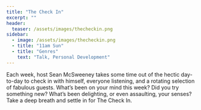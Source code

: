 ```yaml
---
title: "The Check In"
excerpt: ""
header:
  teaser: /assets/images/thecheckin.png
sidebar:
  - image: /assets/images/thecheckin.png
  - title: "11am Sun"
  - title: "Genres"
    text: "Talk, Personal Development"
---
```


Each week, host Sean McSweeney takes some time out of the hectic day-to-day to check in with himself, everyone listening, and a rotating selection of fabulous guests. What’s been on your mind this week? Did you try something new? What’s been delighting, or even assaulting, your senses? Take a deep breath and settle in for The Check In.
